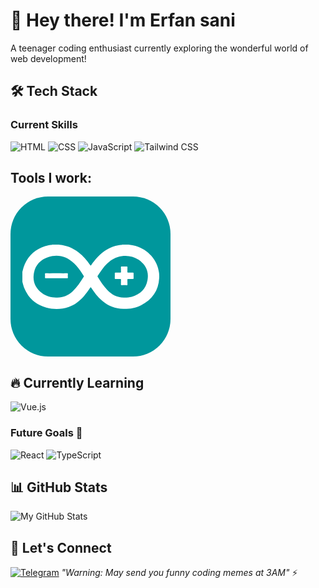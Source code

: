 



# 👋 Hey there! I'm Erfan sani
A teenager coding enthusiast currently exploring the wonderful world of web development!

## 🛠️ Tech Stack
### Current Skills
![HTML](https://skillicons.dev/icons?i=html)
![CSS](https://skillicons.dev/icons?i=css)
![JavaScript](https://skillicons.dev/icons?i=js)
![Tailwind CSS](https://skillicons.dev/icons?i=tailwind)


##  Tools I work:
<svg width="256" height="256" viewBox="0 0 256 256" fill="none" xmlns="http://www.w3.org/2000/svg">
<rect width="256" height="256" rx="60" fill="#00979C"/>
<path fill-rule="evenodd" clip-rule="evenodd" d="M19 136.512V120.095C19.3442 119.924 19.3442 119.582 19.3442 119.24C24.5074 96.8376 38.6201 83.3275 60.9939 78.0261C62.8871 77.5131 64.9524 77.6841 66.8455 77H77.8603C78.0324 77.3421 78.5487 77.1711 78.893 77.1711C89.9078 78.3682 99.8899 82.3015 108.667 89.142C116.24 94.7854 122.092 101.968 127.427 109.663C128.115 110.689 128.46 110.689 129.148 109.663C132.246 105.217 135.516 100.942 139.302 97.0086C148.424 87.2609 159.439 80.4203 172.863 78.0261C174.756 77.5131 176.993 77.6841 178.887 77H189.557C189.729 77.3421 190.074 77.1711 190.418 77.1711C193.688 77.5131 196.786 78.1971 199.884 79.0522C222.946 85.7217 239.296 106.756 237.919 130.527C236.886 150.536 226.732 164.901 209.005 173.964C200.228 178.753 190.59 179.95 180.608 179.779C167.528 179.608 156.169 175.161 146.359 166.611C139.474 160.625 134.139 153.443 129.148 145.918C128.46 144.892 128.115 145.063 127.427 146.089C124.329 150.707 121.059 155.324 117.273 159.77C110.561 167.295 102.816 173.451 93.1778 176.701C81.3025 180.805 69.255 180.976 57.2076 177.727C39.8249 172.767 27.9495 161.822 21.4095 145.063C20.3768 142.327 19.8605 139.249 19 136.512ZM73.7298 161.651C83.5398 161.993 91.973 158.744 99.2015 152.075C106.602 145.234 111.937 136.683 117.273 128.304C117.445 127.791 117.445 127.449 117.101 126.936C112.626 119.924 107.979 112.913 101.783 107.098C89.9078 95.8115 75.9672 92.0492 60.3055 97.0086C47.3975 101.284 39.1364 110.347 37.2433 124.028C35.3501 136.854 40.3412 147.115 50.6675 154.811C57.5518 159.77 65.2966 161.822 73.7298 161.651ZM182.845 161.651C186.631 161.651 190.418 161.48 194.032 160.454C207.628 156.35 216.578 147.97 219.16 133.947C221.741 120.095 216.406 108.979 204.703 101.113C191.795 92.2202 173.035 93.0753 159.955 102.823C151.178 109.321 145.326 118.043 139.474 127.107C139.13 127.62 139.302 127.962 139.474 128.475C144.121 135.828 148.768 143.182 154.792 149.509C162.364 157.547 171.486 162.164 182.845 161.651Z" fill="white"/>
<path fill-rule="evenodd" clip-rule="evenodd" d="M73.5577 122.831C79.0651 122.831 84.7446 123.002 90.252 122.831C91.6289 122.831 91.801 123.173 91.801 124.541C91.6288 126.081 91.6288 127.62 91.801 129.159C91.9731 130.527 91.6288 130.869 90.0799 130.869H68.0503C64.264 130.869 60.4776 130.698 56.6913 130.869C55.4865 130.869 55.1423 130.527 55.1423 129.159C55.3144 127.62 55.3144 126.081 55.1423 124.37C55.1423 123.173 55.4865 122.831 56.6913 122.831C62.1987 123.002 67.8782 122.831 73.5577 122.831ZM181.985 111.886C183.361 111.886 184.738 112.057 185.943 111.886C186.804 111.886 187.148 112.228 187.148 113.083C186.976 115.478 187.148 117.872 186.976 120.266C186.976 121.463 187.32 121.805 188.525 121.805C190.762 121.634 193.172 121.805 195.581 121.634C196.614 121.634 196.958 121.805 196.958 123.002V130.869C196.958 131.724 196.614 132.066 195.753 132.066C193.344 131.895 190.934 132.066 188.353 131.895C187.32 131.895 186.976 132.237 186.976 133.263C187.148 135.657 186.976 138.051 187.148 140.446C187.148 141.472 186.804 141.985 185.771 141.985C183.189 141.814 180.608 141.814 178.026 141.985C176.994 141.985 176.649 141.643 176.649 140.617C176.821 138.051 176.649 135.657 176.821 133.092C176.821 132.237 176.477 131.895 175.617 131.895C173.207 132.066 170.798 131.895 168.388 132.066C167.011 132.066 166.839 131.553 166.839 130.527C166.839 128.133 167.011 125.738 166.839 123.344C166.667 121.976 167.356 121.634 168.56 121.634C170.97 121.805 173.207 121.634 175.617 121.805C176.477 121.805 176.821 121.463 176.821 120.608C176.649 118.214 176.821 115.649 176.649 113.255C176.649 112.228 176.994 111.886 178.026 111.886C179.403 112.057 180.608 111.886 181.985 111.886Z" fill="white"/>
</svg>



## 🔥 Currently Learning  
![Vue.js](https://img.shields.io/badge/Vue.js-4FC08D?style=for-the-badge&logo=vue.js&logoColor=white)


### Future Goals 🚀
![React](https://img.shields.io/badge/React-20232A?style=for-the-badge&logo=react&logoColor=61DAFB)
![TypeScript](https://img.shields.io/badge/TypeScript-3178C6?style=for-the-badge&logo=typescript&logoColor=white)

## 📊 GitHub Stats
![My GitHub Stats](https://github-readme-stats.vercel.app/api?username=erfan-sani&show_icons=true&theme=radical)

## 💬 Let's Connect
[![Telegram](https://img.shields.io/badge/Telegram-2CA5E0?style=for-the-badge&logo=telegram&logoColor=white)](https://t.me/Erfan_sani)
*"Warning: May send you funny coding memes at 3AM"* ⚡

